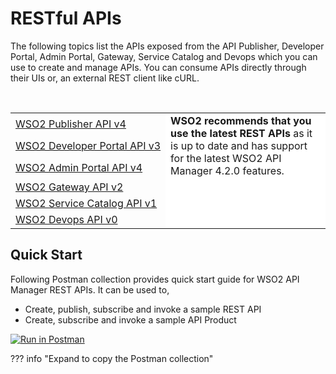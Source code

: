 # RESTful APIs

The following topics list the APIs exposed from the API Publisher, Developer Portal, Admin Portal, Gateway, Service Catalog and Devops which you can use to create and manage APIs. You can consume APIs directly through their UIs or, an external REST client like cURL.

<br>
<table>
  <tr>
    <td nowrap="true"><a href="{{base_path}}/reference/product-apis/publisher-apis/publisher-v4/publisher-v4/">WSO2 Publisher API v4</a></td>
    <td rowspan="3" style="vertical-align: middle;background-color: white"><b>WSO2 recommends that you use the latest REST APIs</b> as it is up to date and has support for the latest WSO2 API Manager 4.2.0 features.
    </td>
  </tr>
  <tr>
    <td nowrap="true"><a href="{{base_path}}/reference/product-apis/devportal-apis/devportal-v3/devportal-v3/">WSO2 Developer Portal API v3</a></td>
  </tr>
   <tr>
    <td nowrap="true"><a href="{{base_path}}/reference/product-apis/admin-apis/admin-v4/admin-v4/">WSO2 Admin Portal API v4</a></td>
  </tr>
  <tr>
    <td nowrap="true"><a href="{{base_path}}/reference/product-apis/gateway-apis/gateway-v2/gateway-v2/">WSO2 Gateway API v2</a></td>
    <td rowspan="3" style="vertical-align: middle;background-color: white"></td>
  </tr>
  <tr>
    <td nowrap="true"><a href="{{base_path}}/reference/product-apis/service-catalog-apis/service-catalog-v1/service-catalog-v1/">WSO2 Service Catalog API v1</a></td>
  </tr>
  <tr>
    <td nowrap="true"><a href="{{base_path}}/reference/product-apis/devops-apis/devops-v0/devops-v0/">WSO2 Devops API v0</a></td>
  </tr>
</table>

## Quick Start

Following Postman collection provides quick start guide for WSO2 API Manager REST APIs. It can be used to,
 
 * Create, publish, subscribe and invoke a sample REST API
 * Create, subscribe and invoke a sample API Product 

[![Run in Postman](https://run.pstmn.io/button.svg)](https://app.getpostman.com/run-collection/2531915-753514a4-7751-444b-aec4-70e5a0726b4b)

??? info "Expand to copy the Postman collection"
    <script src="https://gist.github.com/chamilaadhi/7d37fd33bc6b152af02ab40c02056ba0.js"></script>



